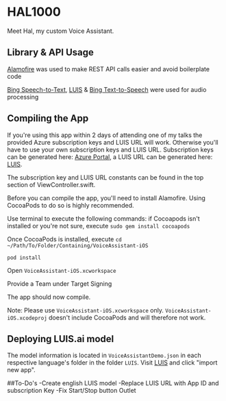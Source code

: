 # HAL1000
Meet Hal, my custom Voice Assistant. 

## Library & API Usage
[Alamofire](https://github.com/Alamofire/Alamofire) was used to make REST API calls easier and avoid boilerplate code

[Bing Speech-to-Text](https://azure.microsoft.com/en-us/services/cognitive-services/speech/), 
[LUIS](https://luis.ai) & 
[Bing Text-to-Speech](https://azure.microsoft.com/en-us/services/cognitive-services/speech/) were used for audio processing

## Compiling the App
If you're using this app within 2 days of attending one of my talks the provided Azure subscription keys and LUIS URL will work. 
Otherwise you'll have to use your own subscription keys and LUIS URL. Subscription keys can be generated here:  [Azure Portal](https://portal.azure.com), a LUIS URL can be generated here: [LUIS](https://luis.ai). 

The subscription key and LUIS URL constants can be found in the top section of ViewController.swift. 

Before you can compile the app, you'll need to install Alamofire. Using CocoaPods to do so is highly recommended. 

Use terminal to execute the following commands: 
if Cocoapods isn't installed or you're not sure, execute
`sudo gem install cocoapods`

Once CocoaPods is installed, execute
`cd ~/Path/To/Folder/Containing/VoiceAssistant-iOS`

`pod install`

Open `VoiceAssistant-iOS.xcworkspace`

Provide a Team under Target Signing

The app should now compile. 

Note: Please use `VoiceAssistant-iOS.xcworkspace` only. 
`VoiceAssistant-iOS.xcodeproj` doesn't include CocoaPods and will therefore not work. 

## Deploying LUIS.ai model
The model information is located in `VoiceAssistantDemo.json` in each respective language's folder in the folder `LUIS`. 
Visit [LUIS](https://luis.ai) and click "import new app". 

##To-Do's
-Create english LUIS model
-Replace LUIS URL with App ID and subscription Key
-Fix Start/Stop button Outlet